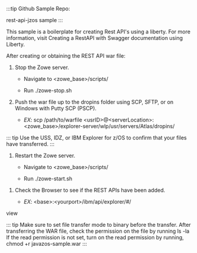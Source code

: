 <?xml version="1.0" encoding="UTF-8"?><?workdir /opt/dita-ot/out/.tmp?><?workdir-uri file:/opt/dita-ot/out/.tmp/?><?path2project ../../?><?path2project-uri ../../?><?path2rootmap-uri ../../?><topic xmlns:ditaarch="http://dita.oasis-open.org/architecture/2005/" xmlns:dita-ot="http://dita-ot.sourceforge.net/ns/201007/dita-ot" class="- topic/topic " ditaarch:DITAArchVersion="1.2" domains="(topic hi-d) (topic ut-d) (topic indexing-d) (topic hazard-d) (topic abbrev-d) (topic pr-d) (topic sw-d) (topic ui-d)" id="provide-liberty-api-sample" xtrf="file:/opt/dita-ot/data/extend/extend-api/liberty-api-sample.md" xtrc="topic:1;182:3"><title class="- topic/title " xtrf="file:/opt/dita-ot/data/extend/extend-api/liberty-api-sample.md" xtrc="title:1;182:3">Provide Liberty API Sample</title><body class="- topic/body " xtrf="file:/opt/dita-ot/data/extend/extend-api/liberty-api-sample.md" xtrc="body:1;182:3"><p class="- topic/p " xtrf="file:/opt/dita-ot/data/extend/extend-api/liberty-api-sample.md" xtrc="p:1;182:3">:::tip Github Sample Repo:
<xref class="- topic/xref " href="https://github.com/zowe/rest-api-jzos-sample" format="html" scope="external" xtrf="file:/opt/dita-ot/data/extend/extend-api/liberty-api-sample.md" xtrc="xref:1;182:3">rest-api-jzos sample</xref>
:::</p><p class="- topic/p " xtrf="file:/opt/dita-ot/data/extend/extend-api/liberty-api-sample.md" xtrc="p:2;182:3">This sample is a boilerplate for creating Rest API's using a liberty. For more information, visit <xref class="- topic/xref " href="f8ed0ab9ae5af62d470262e6eb9a1b7d7159a3f7.md" dita-ot:orig-format="markdown" format="dita" xtrf="file:/opt/dita-ot/data/extend/extend-api/liberty-api-sample.md" xtrc="xref:2;182:3">Creating a RestAPI with Swagger documentation using Liberty</xref>.</p></body><topic class="- topic/topic " ditaarch:DITAArchVersion="1.2" domains="(topic hi-d) (topic ut-d) (topic indexing-d) (topic hazard-d) (topic abbrev-d) (topic pr-d) (topic sw-d) (topic ui-d)" id="to-install" xtrf="file:/opt/dita-ot/data/extend/extend-api/liberty-api-sample.md" xtrc="topic:2;182:3"><title class="- topic/title " xtrf="file:/opt/dita-ot/data/extend/extend-api/liberty-api-sample.md" xtrc="title:2;182:3">To Install</title><body class="- topic/body " xtrf="file:/opt/dita-ot/data/extend/extend-api/liberty-api-sample.md" xtrc="body:2;182:3"><p class="- topic/p " xtrf="file:/opt/dita-ot/data/extend/extend-api/liberty-api-sample.md" xtrc="p:3;182:3">After creating or obtaining the REST API war file:</p><ol class="- topic/ol " xtrf="file:/opt/dita-ot/data/extend/extend-api/liberty-api-sample.md" xtrc="ol:1;182:3"><li class="- topic/li " xtrf="file:/opt/dita-ot/data/extend/extend-api/liberty-api-sample.md" xtrc="li:1;182:3"><p class="- topic/p " xtrf="file:/opt/dita-ot/data/extend/extend-api/liberty-api-sample.md" xtrc="p:4;182:3">Stop the Zowe server.</p><ul class="- topic/ul " xtrf="file:/opt/dita-ot/data/extend/extend-api/liberty-api-sample.md" xtrc="ul:1;182:3"><li class="- topic/li " xtrf="file:/opt/dita-ot/data/extend/extend-api/liberty-api-sample.md" xtrc="li:2;182:3"><p class="- topic/p " xtrf="file:/opt/dita-ot/data/extend/extend-api/liberty-api-sample.md" xtrc="p:5;182:3">Navigate to <codeph class="+ topic/ph pr-d/codeph " xtrf="file:/opt/dita-ot/data/extend/extend-api/liberty-api-sample.md" xtrc="codeph:1;182:3">&lt;zowe_base&gt;/scripts/</codeph></p></li><li class="- topic/li " xtrf="file:/opt/dita-ot/data/extend/extend-api/liberty-api-sample.md" xtrc="li:3;182:3"><p class="- topic/p " xtrf="file:/opt/dita-ot/data/extend/extend-api/liberty-api-sample.md" xtrc="p:6;182:3">Run <codeph class="+ topic/ph pr-d/codeph " xtrf="file:/opt/dita-ot/data/extend/extend-api/liberty-api-sample.md" xtrc="codeph:2;182:3">./zowe-stop.sh</codeph></p></li></ul></li><li class="- topic/li " xtrf="file:/opt/dita-ot/data/extend/extend-api/liberty-api-sample.md" xtrc="li:4;182:3"><p class="- topic/p " xtrf="file:/opt/dita-ot/data/extend/extend-api/liberty-api-sample.md" xtrc="p:7;182:3">Push the war file up to the dropins folder using SCP, SFTP, or on Windows with Putty SCP (PSCP).</p><ul class="- topic/ul " xtrf="file:/opt/dita-ot/data/extend/extend-api/liberty-api-sample.md" xtrc="ul:2;182:3"><li class="- topic/li " xtrf="file:/opt/dita-ot/data/extend/extend-api/liberty-api-sample.md" xtrc="li:5;182:3"><p class="- topic/p " xtrf="file:/opt/dita-ot/data/extend/extend-api/liberty-api-sample.md" xtrc="p:8;182:3"><i class="+ topic/ph hi-d/i " xtrf="file:/opt/dita-ot/data/extend/extend-api/liberty-api-sample.md" xtrc="i:1;182:3">EX</i>:
<codeph class="+ topic/ph pr-d/codeph " xtrf="file:/opt/dita-ot/data/extend/extend-api/liberty-api-sample.md" xtrc="codeph:3;182:3">scp /path/to/warfile &lt;usrID&gt;@&lt;serverLocation&gt;:&lt;zowe_base&gt;/explorer-server/wlp/usr/servers/Atlas/dropins/</codeph></p></li></ul></li></ol><p class="- topic/p " xtrf="file:/opt/dita-ot/data/extend/extend-api/liberty-api-sample.md" xtrc="p:9;182:3">::: tip
Use the USS, IDZ, or IBM Explorer for z/OS to confirm that your files have transferred.
:::</p><ol class="- topic/ol " xtrf="file:/opt/dita-ot/data/extend/extend-api/liberty-api-sample.md" xtrc="ol:2;182:3"><li class="- topic/li " xtrf="file:/opt/dita-ot/data/extend/extend-api/liberty-api-sample.md" xtrc="li:6;182:3"><p class="- topic/p " xtrf="file:/opt/dita-ot/data/extend/extend-api/liberty-api-sample.md" xtrc="p:10;182:3">Restart the Zowe server.</p><ul class="- topic/ul " xtrf="file:/opt/dita-ot/data/extend/extend-api/liberty-api-sample.md" xtrc="ul:3;182:3"><li class="- topic/li " xtrf="file:/opt/dita-ot/data/extend/extend-api/liberty-api-sample.md" xtrc="li:7;182:3"><p class="- topic/p " xtrf="file:/opt/dita-ot/data/extend/extend-api/liberty-api-sample.md" xtrc="p:11;182:3">Navigate to <codeph class="+ topic/ph pr-d/codeph " xtrf="file:/opt/dita-ot/data/extend/extend-api/liberty-api-sample.md" xtrc="codeph:4;182:3">&lt;zowe_base&gt;/scripts/</codeph></p></li><li class="- topic/li " xtrf="file:/opt/dita-ot/data/extend/extend-api/liberty-api-sample.md" xtrc="li:8;182:3"><p class="- topic/p " xtrf="file:/opt/dita-ot/data/extend/extend-api/liberty-api-sample.md" xtrc="p:12;182:3">Run <codeph class="+ topic/ph pr-d/codeph " xtrf="file:/opt/dita-ot/data/extend/extend-api/liberty-api-sample.md" xtrc="codeph:5;182:3">./zowe-start.sh</codeph></p></li></ul></li></ol></body></topic><topic class="- topic/topic " ditaarch:DITAArchVersion="1.2" domains="(topic hi-d) (topic ut-d) (topic indexing-d) (topic hazard-d) (topic abbrev-d) (topic pr-d) (topic sw-d) (topic ui-d)" id="verify-install" xtrf="file:/opt/dita-ot/data/extend/extend-api/liberty-api-sample.md" xtrc="topic:3;182:3"><title class="- topic/title " xtrf="file:/opt/dita-ot/data/extend/extend-api/liberty-api-sample.md" xtrc="title:3;182:3">Verify Install</title><body class="- topic/body " xtrf="file:/opt/dita-ot/data/extend/extend-api/liberty-api-sample.md" xtrc="body:3;182:3"><ol class="- topic/ol " xtrf="file:/opt/dita-ot/data/extend/extend-api/liberty-api-sample.md" xtrc="ol:3;182:3"><li class="- topic/li " xtrf="file:/opt/dita-ot/data/extend/extend-api/liberty-api-sample.md" xtrc="li:9;182:3"><p class="- topic/p " xtrf="file:/opt/dita-ot/data/extend/extend-api/liberty-api-sample.md" xtrc="p:13;182:3">Check the Browser to see if the REST APIs have been added.</p><ul class="- topic/ul " xtrf="file:/opt/dita-ot/data/extend/extend-api/liberty-api-sample.md" xtrc="ul:4;182:3"><li class="- topic/li " xtrf="file:/opt/dita-ot/data/extend/extend-api/liberty-api-sample.md" xtrc="li:10;182:3"><p class="- topic/p " xtrf="file:/opt/dita-ot/data/extend/extend-api/liberty-api-sample.md" xtrc="p:14;182:3"><i class="+ topic/ph hi-d/i " xtrf="file:/opt/dita-ot/data/extend/extend-api/liberty-api-sample.md" xtrc="i:2;182:3">EX</i>: <codeph class="+ topic/ph pr-d/codeph " xtrf="file:/opt/dita-ot/data/extend/extend-api/liberty-api-sample.md" xtrc="codeph:6;182:3">&lt;base&gt;:&lt;yourport&gt;/ibm/api/explorer/#/</codeph></p></li></ul></li></ol><image class="- topic/image " href="a332511720478ae6d1df1839367ea32e61c88f7f.png" align="center/" xtrf="file:/opt/dita-ot/data/extend/extend-api/liberty-api-sample.md" xtrc="image:1;182:3"><alt class="- topic/alt " xtrf="file:/opt/dita-ot/data/extend/extend-api/liberty-api-sample.md" xtrc="alt:1;182:3">view</alt></image><p class="- topic/p " xtrf="file:/opt/dita-ot/data/extend/extend-api/liberty-api-sample.md" xtrc="p:15;182:3">::: tip
Make sure to set file transfer mode to binary before the transfer.
After transferring the WAR file, check the permission on the file by running
ls -la
If the read permission is not set, turn on the read permission by running,
chmod +r javazos-sample.war
:::</p></body></topic></topic>